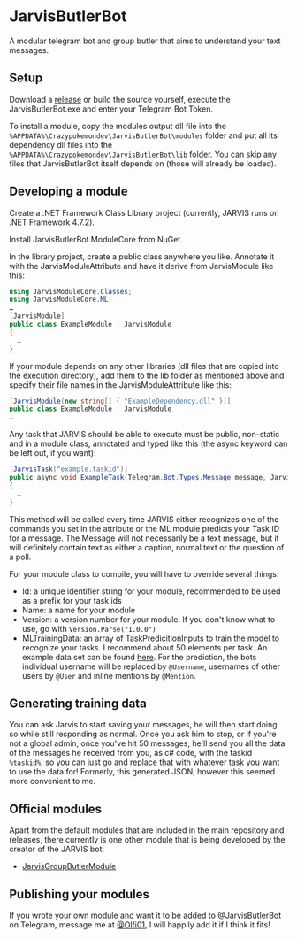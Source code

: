 # JarvisButlerBot
A modular telegram bot and group butler that aims to understand your text messages.

## Setup
Download a [release](https://github.com/CrazyPokemonDev/JarvisButlerBot/releases) or build the source yourself, execute the JarvisButlerBot.exe and enter your Telegram Bot Token.

To install a module, copy the modules output dll file into the ```%APPDATA%\Crazypokemondev\JarvisButlerBot\modules``` folder and put all its dependency dll files into the ```%APPDATA%\Crazypokemondev\JarvisButlerBot\lib``` folder.
You can skip any files that JarvisButlerBot itself depends on (those will already be loaded).

## Developing a module
Create a .NET Framework Class Library project (currently, JARVIS runs on .NET Framework 4.7.2). 

Install JarvisButlerBot.ModuleCore from NuGet.

In the library project, create a public class anywhere you like. Annotate it with the JarvisModuleAttribute and have it derive  from JarvisModule like this:
```c#
using JarvisModuleCore.Classes;
using JarvisModuleCore.ML;
…
[JarvisModule]
public class ExampleModule : JarvisModule
{
  …
}
```
If your module depends on any other libraries (dll files that are copied into the execution directory), add them to the lib folder as mentioned above and specify their file names in the JarvisModuleAttribute like this:
```c#
[JarvisModule(new string[] { "ExampleDependency.dll" })]
public class ExampleModule : JarvisModule
…
```
Any task that JARVIS should be able to execute must be public, non-static and in a module class, annotated and typed like this (the async keyword can be left out, if you want):
```c#
[JarvisTask("example.taskid")]
public async void ExampleTask(Telegram.Bot.Types.Message message, Jarvis jarvis)
{
  …
}
```
This method will be called every time JARVIS either recognizes one of the commands you set in the attribute or the ML module predicts your Task ID for a message. The Message will not necessarily be a text message, but it will definitely contain text as either a caption, normal text or the question of a poll.

For your module class to compile, you will have to override several things:
- Id: a unique identifier string for your module, recommended to be used as a prefix for your task ids
- Name: a name for your module
- Version: a version number for your module. If you don't know what to use, go with ```Version.Parse("1.0.0")```
- MLTrainingData: an array of TaskPredicitionInputs to train the model to recognize your tasks. I recommend about 50 elements per task. An example data set can be found [here](JarvisButlerBot/Training/Ping.json). For the prediction, the bots individual username will be replaced by `@Username`, usernames of other users by `@User` and inline mentions by `@Mention`.

## Generating training data
You can ask Jarvis to start saving your messages, he will then start doing so while still responding as normal. Once you ask him to stop, or if you're not a global admin, once you've hit 50 messages, he'll send you all the data of the messages he received from you, as c# code, with the taskid `%taskid%`, so you can just go and replace that with whatever task you want to use the data for! Formerly, this generated JSON, however this seemed more convenient to me.

## Official modules
Apart from the default modules that are included in the main repository and releases, there currently is one other module that is being developed by the creator of the JARVIS bot:
- [JarvisGroupButlerModule](https://github.com/CrazyPokemonDev/JarvisGroupButlerModule)

## Publishing your modules
If you wrote your own module and want it to be added to @JarvisButlerBot on Telegram, message me at [@Olfi01](http://t.me/Olfi01), I will happily add it if I think it fits!
